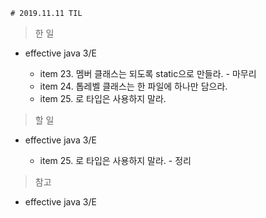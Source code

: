     # 2019.11.11 TIL

> 한 일

- effective java 3/E

    - item 23. 멤버 클래스는 되도록 static으로 만들라. - 마무리
    - item 24. 톱레벨 클래스는 한 파일에 하나만 담으라.
    - item 25. 로 타입은 사용하지 말라.

> 할 일

- effective java 3/E

    - item 25. 로 타입은 사용하지 말라. - 정리

> 참고

- effective java 3/E
